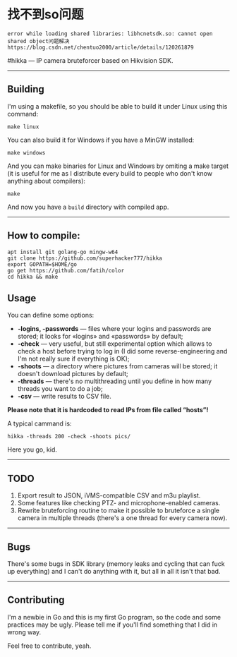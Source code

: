 

# 找不到so问题
```
error while loading shared libraries: libhcnetsdk.so: cannot open shared object问题解决
https://blog.csdn.net/chentuo2000/article/details/120261879

```

#hikka — IP camera bruteforcer based on Hikvision SDK.

---

## Building

I'm using a makefile, so you should be able to build it under Linux using this command:

    make linux


You can also build it for Windows if you have a MinGW installed:

    make windows

    
And you can make binaries for Linux and Windows by omiting a make target (it is useful for me as I distribute every build to people who don't know anything about compilers):

    make


And now you have a `build` directory with compiled app.

---

## How to compile:

    apt install git golang-go mingw-w64
    git clone https://github.com/superhacker777/hikka
    export GOPATH=$HOME/go
    go get https://github.com/fatih/color
    cd hikka && make

## Usage

You can define some options:

* __-logins, -passwords__ — files where your logins and passwords are stored; it looks for «logins» and «passwords» by default;
* __-check__ — very useful, but still experimental option which allows to check a host before trying to log in (I did some reverse-engineering and I'm not really sure if everything is OK);
* __-shoots__ — a directory where pictures from cameras will be stored; it doesn't download pictures by default;
* __-threads__ — there's no multithreading until you define in how many threads you want to do a job;
* __-csv__ — write results to CSV file.


__Please note that it is hardcoded to read IPs from file called “hosts”!__

A typical cammand is:

    hikka -threads 200 -check -shoots pics/


Here you go, kid.

---

## TODO

1. Export result to JSON, iVMS-compatible CSV and m3u playlist.
2. Some features like checking PTZ- and microphone-enabled cameras.
3. Rewrite bruteforcing routine to make it possible to bruteforce a single camera in multiple threads (there's a one thread for every camera now).

---

## Bugs

There's some bugs in SDK library (memory leaks and cycling that can fuck up everything) and I can't do anything with it, but all in all it isn't that bad.

---

## Contributing

I'm a newbie in Go and this is my first Go program, so the code and some practices may be ugly. Please tell me if you'll find something that I did in wrong way.

Feel free to contribute, yeah.
